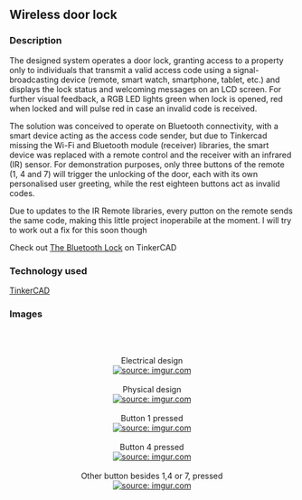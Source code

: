 <h2> Wireless door lock </h2>

<h3> Description </h3>

<p>The designed system operates a door lock, granting access to a property only to individuals that transmit a valid access code using a signal-broadcasting device (remote, smart watch, smartphone, tablet, etc.) and displays the lock status and welcoming messages on an LCD screen. For further visual feedback, a RGB LED lights green when lock is opened, red when locked and will pulse red in case an invalid code is received.</p>
<p>The solution was conceived to operate on Bluetooth connectivity, with a smart device acting as the access code sender, but due to Tinkercad missing the Wi-Fi and Bluetooth module (receiver) libraries, the smart device was replaced with a remote control and the receiver with an infrared (IR) sensor. For demonstration purposes, only three buttons of the remote (1, 4 and 7) will trigger the unlocking of the door, each with its own personalised user greeting, while the rest eighteen buttons act as invalid codes. </p>

<p>Due to updates to the IR Remote libraries, every putton on the remote sends the same code, making this little project inoperabile at the moment. I will try to work out a fix for this soon though</p>

<p> Check out <a href="https://www.tinkercad.com/things/gA9nnakYhC4">The Bluetooth Lock</a> on TinkerCAD</p>

<h3> Technology used </h3>
<a href="https://www.tinkercad.com/">TinkerCAD</a>

<h3> Images </h3>
<br/>
<br/>
<p align="center"> 
	Electrical design <br/>
	<a href="https://imgur.com/jLCydWr"><img src="https://i.imgur.com/jLCydWr.jpg" title="source: imgur.com" /></a>
	<br/>
	<br/>
	Physical design <br/>
	<a href="https://imgur.com/u4EJDDt"><img src="https://i.imgur.com/u4EJDDt.jpg" title="source: imgur.com" /></a>
	<br/>
	<br/>
	Button 1 pressed <br/>
	<a href="https://imgur.com/mr5kJk9"><img src="https://i.imgur.com/mr5kJk9.jpg" title="source: imgur.com" /></a>
	<br/>
	<br/>
	Button 4 pressed <br/>
	<a href="https://imgur.com/ARghpHq"><img src="https://i.imgur.com/ARghpHq.jpg" title="source: imgur.com" /></a>
  <br/>
	<br/>
  Other button besides 1,4 or 7, pressed <br/>
	<a href="https://imgur.com/MpehU1B"><img src="https://i.imgur.com/MpehU1B.jpg" title="source: imgur.com" /></a>
</p>
